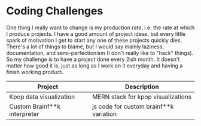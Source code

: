 # Coding Challenges

One thing I really want to change is my production rate, i.e. the rate at which I produce projects. I have a good amount of project ideas, but every little spark of motivation I get to start any one of these projects quickly dies. There's a lot of things to blame, but I would say mainly laziness, documentation, and semi-perfectionism (I don't really like to "hack" things). So my challenge is to have a project done every 2ish month. It doesn't matter how good it is, just as long as I work on it everyday and having a finish working product.

| Project | Description |
| -| -|
| Kpop data visualization | MERN stack for kpop visualizations |
| Custom Brainf**k interpreter | js code for custom brainf**k variation |
